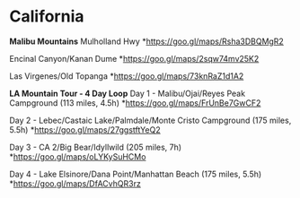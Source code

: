 <!-- TITLE: Moto Paths -->
<!-- SUBTITLE: A quick summary of Moto Paths -->

# California
**Malibu Mountains**
Mulholland Hwy
*https://goo.gl/maps/Rsha3DBQMgR2

Encinal Canyon/Kanan Dume
*https://goo.gl/maps/2sqw74mv25K2

Las Virgenes/Old Topanga
*https://goo.gl/maps/73knRaZ1d1A2

**LA Mountain Tour - 4 Day Loop**
Day 1 - Malibu/Ojai/Reyes Peak Campground (113 miles, 4.5h)
*https://goo.gl/maps/FrUnBe7GwCF2

Day 2 - Lebec/Castaic Lake/Palmdale/Monte Cristo Campground (175 miles, 5.5h)
*https://goo.gl/maps/27ggstftYeQ2

Day 3 - CA 2/Big Bear/Idyllwild (205 miles, 7h)
*https://goo.gl/maps/oLYKySuHCMo

Day 4 - Lake Elsinore/Dana Point/Manhattan Beach (175 miles, 5.5h)
*https://goo.gl/maps/DfACvhQR3rz




